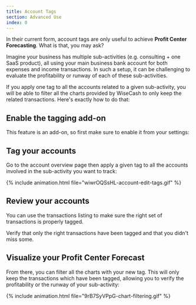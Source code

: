 ```yaml
---
title: Account Tags
section: Advanced Use
index: 0
---
```


In their current form, account tags are only useful to achieve **Profit Center Forecasting**. What is that, you may ask?

Imagine your business has multiple sub-activities (e.g. consulting + one SaaS product), all using your main business bank account for both expenses and income transactions. In such a setup, it can be challenging to evaluate the profitability or runway of each of these sub-activities.

If you apply one tag to all the accounts related to a given sub-activity, you will be able to filter all the charts provided by WiseCash to only keep the related transactions. Here's exactly how to do that:

## Enable the tagging add-on

This feature is an add-on, so first make sure to enable it from your settings:

## Tag your accounts

Go to the account overview page then apply a given tag to all the accounts involved in the sub-activity you want to track:

{% include animation.html file="wiwrOQSsHL-account-edit-tags.gif" %}

## Review your accounts

You can use the transactions listing to make sure the right set of transactions is properly tagged.

Verify that only the right transactions have been tagged and that you didn't miss some.

## Visualize your Profit Center Forecast

From there, you can filter all the charts with your new tag. This will only keep the transactions which have been tagged, allowing you to verify the profitability or the runway of your sub-activity:

{% include animation.html file="9rB7SyVPpG-chart-filtering.gif" %}
